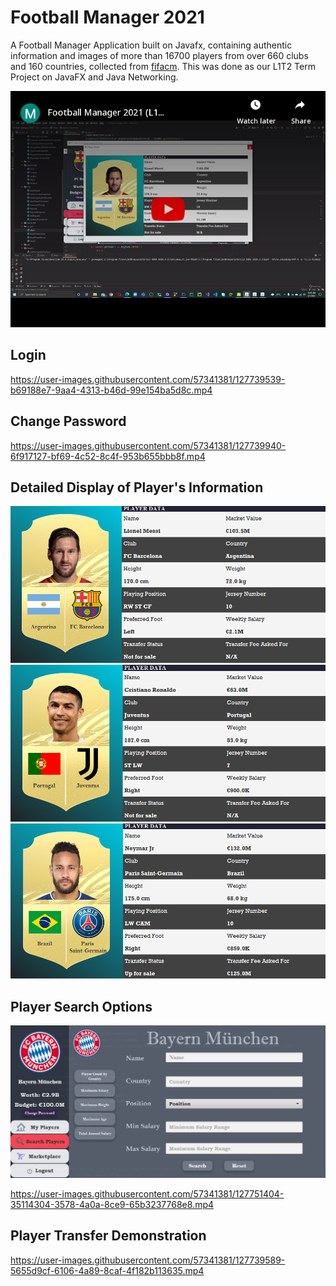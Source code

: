 # Football Manager 2021
A Football Manager Application built on Javafx, containing authentic information and images of more than 16700 players from over 660 clubs and 160 countries, collected from [fifacm](https://www.fifacm.com). This was done as our L1T2 Term Project on JavaFX and Java Networking.

[![Football Manager 2021](https://github.com/Sadat-Hossain-01/football-manager-2021/blob/main/screenshots/thumbnail.png)](https://youtu.be/FVec1-C2mgQ "Football Manager 2021")

## Login 

https://user-images.githubusercontent.com/57341381/127739539-b69188e7-9aa4-4313-b46d-99e154ba5d8c.mp4

## Change Password

https://user-images.githubusercontent.com/57341381/127739940-6f917127-bf69-4c52-8c4f-953b655bbb8f.mp4

## Detailed Display of Player's Information

![Lionel Messi](https://github.com/Sadat-Hossain-01/football-manager-2021/blob/main/screenshots/Messi.png "Lionel Messi") 
![Cristiano Ronaldo](https://github.com/Sadat-Hossain-01/football-manager-2021/blob/main/screenshots/Ronaldo.png "Cristiano Ronaldo")
![Neymar](https://github.com/Sadat-Hossain-01/football-manager-2021/blob/main/screenshots/Neymar.png "Neymar Jr.")

## Player Search Options

![Search Options](https://github.com/Sadat-Hossain-01/football-manager-2021/blob/main/screenshots/Search%20Options.png "Player Search Options")

https://user-images.githubusercontent.com/57341381/127751404-35114304-3578-4a0a-8ce9-65b3237768e8.mp4

## Player Transfer Demonstration

https://user-images.githubusercontent.com/57341381/127739589-5655d9cf-6106-4a89-8caf-4f182b113635.mp4









